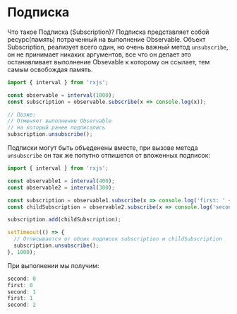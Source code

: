 # Подписка

Что такое Подписка (Subscription)? Подписка представляет собой ресурс(память) потраченный на выполнение Observable. Объект Subscription, реализует всего один, но очень важный метод `unsubscribe`, он не принимает никаких аргументов, все что он делает это останавливает выполнение Obsevable к которому он ссылает, тем самым освобождая память.

```js
import { interval } from 'rxjs';

const observable = interval(1000);
const subscription = observable.subscribe(x => console.log(x));

// Позже:
// Отменяет выполнение Observable
// на который ранее подписались
subscription.unsubscribe();
```

Подписки могут быть объеденены вместе, при вызове метода `unsubscribe` он так же попутно отпишется от вложенных подписок:

```js
import { interval } from 'rxjs';

const observable1 = interval(400);
const observable2 = interval(300);

const subscription = observable1.subscribe(x => console.log('first: ' + x));
const childSubscription = observable2.subscribe(x => console.log('second: ' + x));

subscription.add(childSubscription);

setTimeout(() => {
  // Отписывается от обоих подписок subscription и childSubscription
  subscription.unsubscribe();
}, 1000);
```

При выполнении мы получим:

```js
second: 0
first: 0
second: 1
first: 1
second: 2
```



